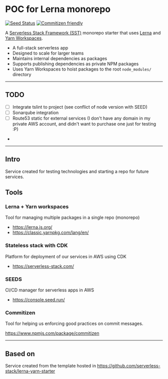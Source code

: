# POC for Lerna monorepo

[![Seed Status](https://api.seed.run/brunorib62/sst-lerna-poc/stages/prod/build_badge)](https://console.seed.run/brunorib62/sst-lerna-poc)
[![Commitizen friendly](https://img.shields.io/badge/commitizen-friendly-brightgreen.svg)](http://commitizen.github.io/cz-cli/)

A [Serverless Stack Framework (SST)](https://github.com/serverless-stack/serverless-stack) monorepo starter that uses [Lerna](https://lerna.js.org) and [Yarn Workspaces](https://classic.yarnpkg.com/en/docs/workspaces/).

- A full-stack serverless app
- Designed to scale for larger teams
- Maintains internal dependencies as packages
- Supports publishing dependencies as private NPM packages
- Uses Yarn Workspaces to hoist packages to the root `node_modules/` directory

-----
## TODO
- [ ] Integrate tslint to project (see conflict of node version with SEED)
- [ ] Sonarqube integration
- [ ] Route53 static for external services (I don't have any domain in my private AWS account, and didn't want to purchase one just for testing :P)
- 


-----

## Intro

Service created for testing technologies and starting a repo for future services.

## Tools

### Lerna + Yarn workspaces
Tool for managing multiple packages in a single repo (monorepo)

- https://lerna.js.org/
- https://classic.yarnpkg.com/lang/en/

### Stateless stack with CDK
Platform for deployment of our services in AWS using CDK
- https://serverless-stack.com/

### SEEDS
CI/CD manager for serverless apps in AWS
- https://console.seed.run/

### Commitizen
Tool for helping us enforcing good practices on commit messages.

https://www.npmjs.com/package/commitizen




------

## Based on

Service created from the template hosted in https://github.com/serverless-stack/lerna-yarn-starter
